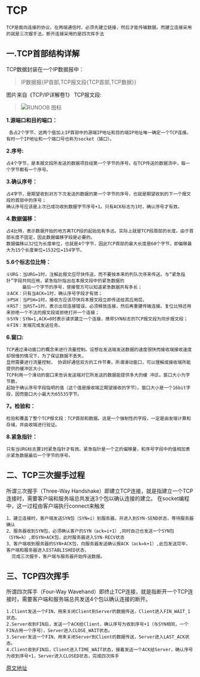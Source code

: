 TCP
===

    TCP是面向连接的协议，在两端通信时，必须先建立链接，然后才能传输数据。而建立连接采用的就是三次握手法，断开连接采用的是四次挥手法

一.TCP首部结构详解
---
TCP数据封装在一个IP数据报中：
> IP数据报{IP首部,TCP报文段{TCP首部,TCP数据}}
>


图片来自《TCP/IP详解卷1》
TCP报文段:
>![RUNOOB 图标](https://upload-images.jianshu.io/upload_images/5679451-80b421b7c501a6ff.png)

**1.源端口和目的端口：**
     
     各占2个字节，这两个值加上IP首部中的源端IP地址和目的端IP地址唯一确定一个TCP连接。有时一个IP地址和一个端口号也称为socket（插口）。
     
**2.序号:**

    占4个字节，是本报文段所发送的数据项目组第一个字节的序号。在TCP传送的数据流中，每一个字节都有一个序号。
    
**3.确认序号：**

    占4字节，是期望收到对方下次发送的数据的第一个字节的序号，也就是期望收到的下一个报文段的首部中的序号；
    确认序号应该是上次已成功收到数据字节序号+1。只有ACK标志为1时，确认序号才有效。
    
**4.数据偏移：**

    占4比特，表示数据开始的地方离TCP段的起始处有多远。实际上就是TCP段首部的长度。由于首部长度不固定，因此数据偏移字段是必要的。
    数据偏移以32位为长度单位，也就是4个字节，因此TCP首部的最大长度是60个字节。即偏移最大为15个长度单位=1532位=154字节。
    
**5.6个标志位比特：**

    ①URG：当URG=1时，注解此报文应尽快传送，而不要按本来的列队次序来传送。与“紧急指针”字段共同应用，紧急指针指出在本报文段中的紧急数据的
          最后一个字节的序号，使接管方可以知道紧急数据共有多长；
    ②ACK：只有当ACK=1时，确认序号字段才有效；
    ③PSH：当PSH=1时，接收方应该尽快将本报文段立即传送给其应用层。
    ④RST：当RST=1时，表示出现连接错误，必须释放连接，然后再重建传输连接。复位比特还用来拒绝一个不法的报文段或拒绝打开一个连接；
    ⑤SYN：SYN=1,ACK=0时表示请求建立一个连接，携带SYN标志的TCP报文段为同步报文段；
    ⑥FIN：发端完成发送任务。
    
**6.窗口:**

    TCP通过滑动窗口的概念来进行流量控制。设想在发送端发送数据的速度很快而接收端接收速度却很慢的情况下，为了保证数据不丢失，
    显然需要进行流量控制， 协调好通信双方的工作节奏。所谓滑动窗口，可以理解成接收端所能提供的缓冲区大小。
    TCP利用一个滑动的窗口来告诉发送端对它所发送的数据能提供多大的缓 冲区。窗口大小为字节数，
    起始于确认序号字段指明的值（这个值是接收端正期望接收的字节）。窗口大小是一个16bit字段，因而窗口大小最大为65535字节。

**7。检验和：**

    检验和覆盖了整个TCP报文段：TCP首部和数据。这是一个强制性的字段，一定是由发端计算和存储，并由收端进行验证。
    
**8.紧急指针：**

    只有当URG标志置1时紧急指针才有效。紧急指针是一个正的偏移量，和序号字段中的值相加表示紧急数据最后一个字节的序号。
    
    

二、TCP三次握手过程
---

所谓三次握手（Three-Way Handshake）即建立TCP连接，就是指建立一个TCP连接时，需要客户端和服务端总共发送3个包以确认连接的建立。
在socket编程中，这一过程由客户端执行connect来触发

    1、建立连接时，客户端发送SYN包（SYN=i）到服务器，并进入到SYN-SEND状态，等待服务器确认
    2、服务器收到SYN包，必须确认客户的SYN（ack=i+1）,同时自己也发送一个SYN包（SYN=k）,即SYN+ACK包，此时服务器进入SYN-RECV状态
    3、客户端收到服务器的SYN+ACK包，向服务器发送确认报ACK（ack=k+1）,此包发送完毕，客户端和服务器进入ESTABLISHED状态，
      完成三次握手，客户端与服务器开始传送数据。
      
三、TCP四次挥手
---

所谓四次挥手（Four-Way Wavehand）即终止TCP连接，就是指断开一个TCP连接时，需要客户端和服务端总共发送4个包以确认连接的断开。

    1.Client发送一个FIN，用来关闭Client到Server的数据传送，Client进入FIN_WAIT_1状态。
    2.Server收到FIN后，发送一个ACK给Client，确认序号为收到序号+1（与SYN相同，一个FIN占用一个序号），Server进入CLOSE_WAIT状态。
    3.Server发送一个FIN，用来关闭Server到Client的数据传送，Server进入LAST_ACK状态。
    4.Client收到FIN后，Client进入TIME_WAIT状态，接着发送一个ACK给Server，确认序号为收到序号+1，Server进入CLOSED状态，完成四次挥手

    
[原文地址](https://www.jianshu.com/p/8c5ccbe51f5b)

    
